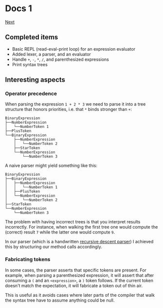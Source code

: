 # Docs 1

[Next](docs-2.md)

## Completed items

- Basic REPL (read-eval-print loop) for an expression evaluator
- Added lexer, a parser, and an evaluator
- Handle `+`, `-`, `*`, `/`, and parenthesized expressions
- Print syntax trees

## Interesting aspects

### Operator precedence

When parsing the expression `1 + 2 * 3` we need to parse it into a tree
structure that honors priorities, i.e. that `*` binds stronger than `+`:

```
BinaryExpression
├──NumberExpression
│   └──NumberToken 1
├──PlusToken
└──BinaryExpression
    ├──NumberExpression
    │   └──NumberToken 2
    ├──StarToken
    └──NumberExpression
        └──NumberToken 3
```

A naive parser might yield something like this:

```
BinaryExpression
├──BinaryExpression
│   ├──NumberExpression
│   │   └──NumberToken 1
│   ├──PlusToken
│   └──NumberExpression
│       └──NumberToken 2
├──StarToken
└──NumberExpression
    └──NumberToken 3
```

The problem with having incorrect trees is that you interpret results
incorrectly. For instance, when walking the first tree one would compute the
(correct) result `7` while the latter one would compute `9`.

In our parser (which is a handwritten [recursive descent parser][rdp]) I
achieved this by structuring our method calls accordingly.

[rdp]: https://en.wikipedia.org/wiki/Recursive_descent_parser

### Fabricating tokens

In some cases, the parser asserts that specific tokens are present. For example,
when parsing a parenthesized expression, it will assert that after consuming a
`(` and an `<expression>`, a `)` token follows. If the current token doesn't match
the expectation, it will fabricate a token out of thin air.

This is useful as it avoids cases where later parts of the compiler that walk
the syntax tree have to assume anything could be null.
